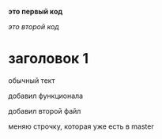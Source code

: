 **это первый код**

*это второй код*

# заголовок 1

обычный тект

добавил функционала

добавил второй файл

меняю строчку, которая уже есть в master